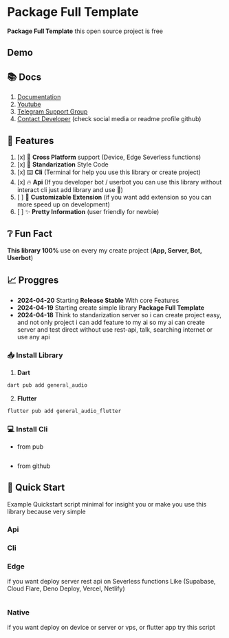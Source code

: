 # Package Full Template
 
**Package Full Template** this open source project is free 

## Demo
 

## 📚️ Docs

1. [Documentation](/docs/)
2. [Youtube](https://youtube.com/)
3. [Telegram Support Group](https://t.me/)
4. [Contact Developer](https://github.com/) (check social media or readme profile github)

## 🔖️ Features

1. [x] 📱️ **Cross Platform** support (Device, Edge Severless functions)
2. [x] 📜️ **Standarization** Style Code
3. [x] ⌨️ **Cli** (Terminal for help you use this library or create project)
4. [x] 🔥️ **Api** (If you developer bot / userbot you can use this library without interact cli just add library and use 🚀️)
5. [ ] 🧩️ **Customizable Extension** (if you want add extension so you can more speed up on development)
6. [ ] ✨️ **Pretty Information** (user friendly for newbie)
 
## ❔️ Fun Fact

**This library 100%** use on every my create project (**App, Server, Bot, Userbot**)
 
## 📈️ Proggres
 
- **2024-04-20**
  Starting **Release Stable** With core Features
- **2024-04-19**
  Starting create simple library **Package Full Template**
- **2024-04-18**
  Think to standarization server so i can create project easy, and not only project i can add feature to my ai so my ai can create server and test direct without use rest-api, talk, searching internet or use any api 

### 📥️ Install Library

1. **Dart**

```bash
dart pub add general_audio
```

2. **Flutter**

```bash
flutter pub add general_audio_flutter
```

### 💻️ Install Cli

- from pub

```bash

```

- from github

## 🚀️ Quick Start

Example Quickstart script minimal for insight you or make you use this library because very simple 

### Api

### Cli

### Edge

if you want deploy server rest api on Severless functions Like (Supabase, Cloud Flare, Deno Deploy, Vercel, Netlify)

```dart

```


### Native

if you want deploy on device or server or vps, or flutter app try this script

```dart 
```
